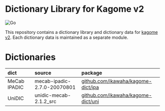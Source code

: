Dictionary Library for Kagome v2
===
![Go](https://github.com/ikawaha/kagome-dict/workflows/Go/badge.svg)

This repository contains a dictionary library and dictionary data for [kagome v2](https://github.com/ikawaha/kagome).
Each dictionary data is maintained as a separate module.

# Dictionaries

|dict| source | package |
|:---|:---|:---|
|MeCab IPADIC| mecab-ipadic-2.7.0-20070801 | [github.com/ikawaha/kagome-dict/ipa](https://github.com/ikawaha/kagome-dict/tree/master/ipa)| 
|UniDIC| unidic-mecab-2.1.2_src | [github.com/ikawaha/kagome-dict/uni](https://github.com/ikawaha/kagome-dict/tree/master/uni) |

